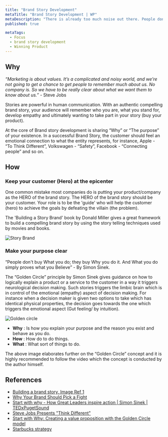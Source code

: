 ```yaml
---
title: "Brand Story Development"
metaTitle: "Brand Story Development | WP"
metaDescription: "There is already too much noise out there. People don't care sales pitches anymore. Only thing they listen and care is authentic story."
published: true

metaTags:
  - Focus
  - brand story development
  - Winning Product
---
```


## Why

_“Marketing is about values. It’s a complicated and noisy world, and we’re not going to get a chance to get people to remember much about us. No company is. So we have to be really clear about what we want them to know about us.”_ - Steve Jobs

Stories are powerful in human communication. With an authentic compelling brand story, your audience will remember who you are, what you stand for, develop empathy and ultimately wanting to take part in your story (buy your product).

At the core of Brand story development is sharing “Why” or “The purpose” of your existence. In a successful Brand Story, the customer should feel an emotional connection to what the entity represents, for instance, Apple - “To Think Different”, Volkswagen - “Safety”, Facebook - “Connecting people” and so on.

## How

### Keep your customer (Hero) at the epicenter

One common mistake most companies do is putting your product/company as the HERO of the brand story. The HERO of the brand story should be your customer. Your role is to be the 'guide' who will help the customer (hero) to achieve the goals by defeating the villain (the problem).

The 'Building a Story Brand' book by Donald Miller gives a great framework to build a compelling brand story by using the story telling techniques used by movies and books.

![Story Brand](https://miro.medium.com/max/1576/1*wDNPZovZrgi2qC20uVpImA.png)

### Make your purpose clear

“People don't buy What you do; they buy Why you do it. And What you do simply proves what you Believe” - By Simon Sinek.

The “Golden Circle” principle by Simon Sinek gives guidance on how to logically explain a product or a service to the customer in a way it triggers neurological decision making. Such stories triggers the limbic brain which is in control of the emotional (empathy) aspect of decision making. For instance when a decision maker is given two options to take which has identical physical properties, the decision goes towards the one which triggers the emotional aspect (Gut feeling/ by intuition).

![Golden circle](https://www.pngjoy.com/pngl/107/2218341_golden-circle-simon-sinek-golden-circle-png-download.png)

- **Why** : Is how you explain your purpose and the reason you exist and behave as you do.
- **How** : How do to do things.
- **What** : What sort of things to do.

The above image elaborates further on the “Golden Circle” concept and it is highly recommended to follow the video which the concept is conducted by the author himself.

## References

- [Building a brand story, Image Ref 1](https://medium.com/@geekrodion/building-a-storybrand-by-donald-miller-a9c0eb81cfbf)
- [Why Your Brand Should Pick a Fight](http://buildingastorybrand.com/your-brand-should-pick-a-fight/)
- [Start with why - How Great Leaders inspire action | Simon Sinek | TEDxPugetSound
  ](https://www.youtube.com/watch?v=u4ZoJKF_VuA)
- [Steve Jobs Presents "Think Different"](https://www.youtube.com/watch?v=MrZKoWgcZVg)
- [Start with Why: Creating a value proposition with the Golden Circle model](https://www.smartinsights.com/digital-marketing-strategy/online-value-proposition/start-with-why-creating-a-value-proposition-with-the-golden-circle-model/)
- [Starbucks strategy](https://www.youtube.com/watch?v=YXFL7TcPG_Q)
